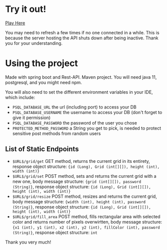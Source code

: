 # Try it out!

[Play Here](https://pixel-war.netlify.app/)

You may need to refresh a few times if no one connected in a while. This is because the server hosting the API shuts down after being inactive.
Thank you for your understanding.

# Using the project

Made with spring boot and Rest-API.
Maven project.
You will need java 11, postgresql, and you might need npm. 

You will also need to set the different environment variables in your IDE, which include:
 - `PSQL_DATABASE_URL` the url (including port) to access your DB
 - `PSQL_DATABASE_USERNAME` the username to access your DB (don't forget to give it permission)
 - `PSQL_DATABASE_PASSWORD` the password of the user you chose
 - `PROTECTED_METHOD_PASSWORD` a String you get to pick, is needed to protect sensitive post methods from random users

## List of Static Endpoints
 - `$URL$/grid/get` GET method, returns the current grid in its entirety, response object structure: `{id (Long), Grid (int[][]), height (int), width (int)}`
 - `$URL$/grid/set` POST method, sets and returns the current grid with a new one, body message structure: `{grid (int[][]), password (String)}`, response object structure: `{id (Long), Grid (int[][]), height (int), width (int)}`
 - `$URL$/grid/resize` POST method, resizes and returns the current grid, body message structure: `{width (int), height (int), password (String)}`, response object structure: `{id (Long), Grid (int[][]), height (int), width (int)}`
 - `$URL$/grid/fill_area` POST method, fills rectangular area with selected color and returns number of pixels overwirtten, body message structure: `{x1 (int), y1 (int), x2 (int), y2 (int), fillColor (int), password (String)}`, response object structure: `int` 

Thank you very much!
